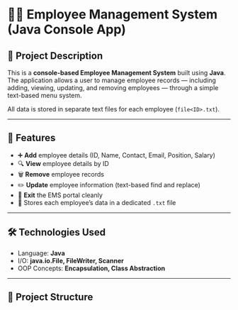 # 🧑‍💼 Employee Management System (Java Console App)

## 📌 Project Description

This is a **console-based Employee Management System** built using **Java**. The application allows a user to manage employee records — including adding, viewing, updating, and removing employees — through a simple text-based menu system.

All data is stored in separate text files for each employee (`file<ID>.txt`).

---

## 🎯 Features

- ➕ **Add** employee details (ID, Name, Contact, Email, Position, Salary)
- 🔍 **View** employee details by ID
- 🗑️ **Remove** employee records
- ✏️ **Update** employee information (text-based find and replace)
- 🚪 **Exit** the EMS portal cleanly
- 🧾 Stores each employee’s data in a dedicated `.txt` file

---

## 🛠️ Technologies Used

- Language: **Java**
- I/O: **java.io.File, FileWriter, Scanner**
- OOP Concepts: **Encapsulation, Class Abstraction**

---

## 📁 Project Structure

